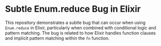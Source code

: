# Subtle Enum.reduce Bug in Elixir

This repository demonstrates a subtle bug that can occur when using `Enum.reduce` in Elixir, particularly when combined with conditional logic and pattern matching. The bug is related to how Elixir handles function clauses and implicit pattern matching within the `fn` function.
